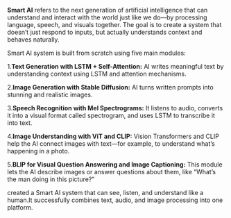 **Smart AI** refers to the next generation of artificial intelligence that can understand and interact with the world just like we do—by processing language, speech, and visuals together.
The goal is to create a system that doesn’t just respond to inputs, but actually understands context and behaves naturally.

Smart AI system is built from scratch using five main modules:

1.**Text Generation with LSTM + Self-Attention:**
AI writes meaningful text by understanding context using LSTM and attention mechanisms.

2.**Image Generation with Stable Diffusion:**
AI turns written prompts into stunning and realistic images.

3.**Speech Recognition with Mel Spectrograms:**
It listens to audio, converts it into a visual format called spectrogram, and uses LSTM to transcribe it into text.

4.**Image Understanding with ViT and CLIP:**
Vision Transformers and CLIP help the AI connect images with text—for example, to understand what’s happening in a photo.

5.**BLIP for Visual Question Answering and Image Captioning:**
This module lets the AI describe images or answer questions about them, like “What’s the man doing in this picture?”


created a Smart AI system that can see, listen, and understand like a human.It successfully combines text, audio, and image processing into one platform.
